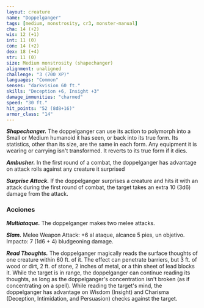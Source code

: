 ```yaml
---
layout: creature
name: "Doppelganger"
tags: [medium, monstrosity, cr3, monster-manual]
cha: 14 (+2)
wis: 12 (+1)
int: 11 (0)
con: 14 (+2)
dex: 18 (+4)
str: 11 (0)
size: Medium monstrosity (shapechanger)
alignment: unaligned
challenge: "3 (700 XP)"
languages: "Common"
senses: "darkvision 60 ft."
skills: "Deception +6, Insight +3"
damage_immunities: "charmed"
speed: "30 ft."
hit_points: "52 (8d8+16)"
armor_class: "14"
---
```


***Shapechanger.*** The doppelganger can use its action to polymorph into a Small or Medium humanoid it has seen, or back into its true form. Its statistics, other than its size, are the same in each form. Any equipment it is wearing or carrying isn't transformed. It reverts to its true form if it dies.

***Ambusher.*** In the first round of a combat, the doppelganger has advantage on attack rolls against any creature it surprised

***Surprise Attack.*** If the doppelganger surprises a creature and hits it with an attack during the first round of combat, the target takes an extra 10 (3d6) damage from the attack.

### Acciones

***Multiataque.*** The doppelganger makes two melee attacks.

***Slam.*** Melee Weapon Attack: +6 al ataque, alcance 5 pies, un objetivo. Impacto: 7 (1d6 + 4) bludgeoning damage.

***Read Thoughts.*** The doppelganger magically reads the surface thoughts of one creature within 60 ft. of it. The effect can penetrate barriers, but 3 ft. of wood or dirt, 2 ft. of stone, 2 inches of metal, or a thin sheet of lead blocks it. While the target is in range, the doppelganger can continue reading its thoughts, as long as the doppelganger's concentration isn't broken (as if concentrating on a spell). While reading the target's mind, the doppelganger has advantage on Wisdom (Insight) and Charisma (Deception, Intimidation, and Persuasion) checks against the target.